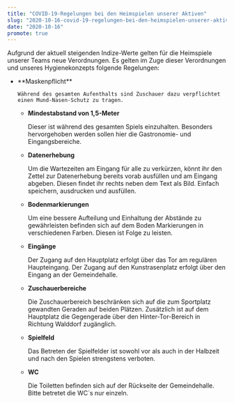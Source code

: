 ```yaml
---
title: "COVID-19-Regelungen bei den Heimspielen unserer Aktiven"
slug: "2020-10-16-covid-19-regelungen-bei-den-heimspielen-unserer-aktiven"
date: "2020-10-16"
promote: true
---
```

Aufgrund der aktuell steigenden Indize-Werte gelten für die Heimspiele unserer Teams neue Verordnungen. Es gelten im Zuge dieser Verordnungen und unseres Hygienekonzepts folgende Regelungen:


<ul> 	<li>**Maskenpflicht**

	Während des gesamten Aufenthalts sind Zuschauer dazu verpflichtet einen Mund-Nasen-Schutz zu tragen.
* **Mindestabstand von 1,5-Meter**

	Dieser ist während des gesamten Spiels einzuhalten. Besonders hervorgehoben werden sollen hier die Gastronomie- und Eingangsbereiche.
* **Datenerhebung**

	Um die Wartezeiten am Eingang für alle zu verkürzen, könnt ihr den Zettel zur Datenerhebung bereits vorab ausfüllen und am Eingang abgeben. Diesen findet ihr rechts neben dem Text als Bild. Einfach speichern, ausdrucken und ausfüllen.
* **Bodenmarkierungen**

	Um eine bessere Aufteilung und Einhaltung der Abstände zu gewährleisten befinden sich auf dem Boden Markierungen in verschiedenen Farben. Diesen ist Folge zu leisten.
* **Eingänge**

	Der Zugang auf den Hauptplatz erfolgt über das Tor am regulären Haupteingang. Der Zugang auf den Kunstrasenplatz erfolgt über den Eingang an der Gemeindehalle.
* **Zuschauerbereiche**

	Die Zuschauerbereich beschränken sich auf die zum Sportplatz gewandten Geraden auf beiden Plätzen. Zusätzlich ist auf dem Hauptplatz die Gegengerade über den Hinter-Tor-Bereich in Richtung Walddorf zugänglich.
* **Spielfeld**

	Das Betreten der Spielfelder ist sowohl vor als auch in der Halbzeit und nach den Spielen strengstens verboten.
* **WC**

	Die Toiletten befinden sich auf der Rückseite der Gemeindehalle. Bitte betretet die WC´s nur einzeln.</li> </ul>
